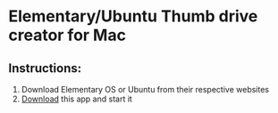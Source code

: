 # Elementary/Ubuntu Thumb drive creator for Mac

## Instructions:
1. Download Elementary OS or Ubuntu from their respective websites
2. [Download](http://cl.ly/0h0A2r3g2I0y) this app and start it